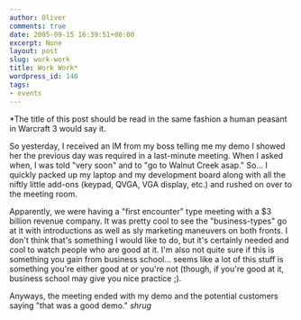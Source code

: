 ```yaml
---
author: Oliver
comments: true
date: 2005-09-15 16:39:51+00:00
excerpt: None
layout: post
slug: work-work
title: Work Work*
wordpress_id: 140
tags:
- events
---
```


*The title of this post should be read in the same fashion a human peasant in Warcraft 3 would say it.

So yesterday, I received an IM from my boss telling me my demo I showed her the previous day was required in a last-minute meeting.  When I asked when, I was told "very soon" and to "go to Walnut Creek asap."  So... I quickly packed up my laptop and my development board along with all the niftly little add-ons (keypad, QVGA, VGA display, etc.) and rushed on over to the meeting room.

Apparently, we were having a "first encounter" type meeting with a $3 billion revenue company.  It was pretty cool to see the "business-types" go at it with introductions as well as sly marketing maneuvers on both fronts.  I don't think that's something I would like to do, but it's certainly needed and cool to watch people who are good at it.  I'm also not quite sure if this is something you gain from business school... seems like a lot of this stuff is something you're either good at or you're not (though, if you're good at it, business school may give you nice practice ;).

Anyways, the meeting ended with my demo and the potential customers saying "that was a good demo."  *shrug*